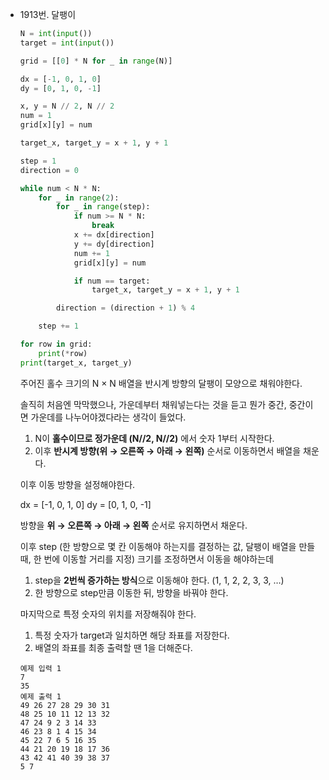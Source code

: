 - 1913번. 달팽이

    ```python
    N = int(input())
    target = int(input())
    
    grid = [[0] * N for _ in range(N)]
    
    dx = [-1, 0, 1, 0]
    dy = [0, 1, 0, -1]
    
    x, y = N // 2, N // 2
    num = 1
    grid[x][y] = num
    
    target_x, target_y = x + 1, y + 1
    
    step = 1
    direction = 0
    
    while num < N * N:
        for _ in range(2):
            for _ in range(step):
                if num >= N * N:
                    break
                x += dx[direction]
                y += dy[direction]
                num += 1
                grid[x][y] = num
    
                if num == target:
                    target_x, target_y = x + 1, y + 1
    
            direction = (direction + 1) % 4
    
        step += 1
    
    for row in grid:
        print(*row)
    print(target_x, target_y)
    ```

  주어진 홀수 크기의 N × N 배열을 반시계 방향의 달팽이 모양으로 채워야한다.

  솔직히 처음엔 막막했으나, 가운데부터 채워넣는다는 것을 듣고 뭔가 중간, 중간이면 가운데를 나누어야겠다라는 생각이 들었다.

    1. N이 **홀수이므로 정가운데 (N//2, N//2)** 에서 숫자 1부터 시작한다.
    2. 이후 **반시계 방향(위 → 오른쪽 → 아래 → 왼쪽)** 순서로 이동하면서 배열을 채운다.

  이후 이동 방향을 설정해야한다.

  dx = [-1, 0, 1, 0]
  dy = [0, 1, 0, -1]

  방향을 **위 → 오른쪽 → 아래 → 왼쪽** 순서로 유지하면서 채운다.

  이후 step (한 방향으로 몇 칸 이동해야 하는지를 결정하는 값, 달팽이 배열을 만들 때, 한 번에 이동할 거리를 지정) 크기를 조정하면서 이동을 해야하는데

    1. step을 **2번씩 증가하는 방식**으로 이동해야 한다. (1, 1, 2, 2, 3, 3, …)
    2. 한 방향으로 step만큼 이동한 뒤, 방향을 바꿔야 한다.

  마지막으로 특정 숫자의 위치를 저장해줘야 한다.

    1. 특정 숫자가 target과 일치하면 해당 좌표를 저장한다.
    2. 배열의 좌표를 최종 출력할 땐 1을 더해준다.

    ```
    예제 입력 1 
    7
    35
    예제 출력 1 
    49 26 27 28 29 30 31
    48 25 10 11 12 13 32
    47 24 9 2 3 14 33
    46 23 8 1 4 15 34
    45 22 7 6 5 16 35
    44 21 20 19 18 17 36
    43 42 41 40 39 38 37
    5 7
    ```